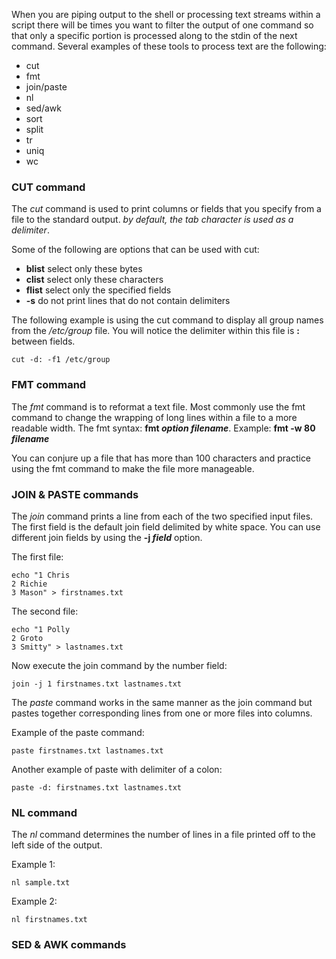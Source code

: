 When you are piping output to the shell or processing text streams within a script there will be times you want to filter the output of one command so that only a specific portion is processed along to the stdin of the next command. Several examples of these tools to process text are the following:
- cut
- fmt
- join/paste
- nl
- sed/awk
- sort
- split
- tr
- uniq
- wc

### CUT command

The *cut* command is used to print columns or fields that you specify from a file to the standard output. *by default, the tab character is used as a delimiter*. 

Some of the following are options that can be used with cut:
- **blist** select only these bytes
- **clist** select only these characters
- **flist** select only the specified fields
- **-s** do not print lines that do not contain delimiters

The following example is using the cut command to display all group names from the */etc/group* file. You will notice the delimiter within this file is **:** between fields. 

```execute
cut -d: -f1 /etc/group
```

### FMT command

The *fmt* command is to reformat a text file. Most commonly use the fmt command to change the wrapping of long lines within a file to a more readable width. 
The fmt syntax: **fmt *option filename***.
Example: **fmt -w 80 *filename*** 

You can conjure up a file that has more than 100 characters and practice using the fmt command to make the file more manageable. 

### JOIN & PASTE commands

The *join* command prints a line from each of the two specified input files. The first field is the default join field delimited by white space. You can use different join fields by using the **-j *field*** option.

The first file:
```execute
echo "1 Chris
2 Richie
3 Mason" > firstnames.txt
```

The second file:
```execute
echo "1 Polly
2 Groto
3 Smitty" > lastnames.txt
```

Now execute the join command by the number field:
```execute
join -j 1 firstnames.txt lastnames.txt
```

The *paste* command works in the same manner as the join command but pastes together corresponding lines from one or more files into columns. 

Example of the paste command:
```execute
paste firstnames.txt lastnames.txt
```

Another example of paste with delimiter of a colon:
```execute
paste -d: firstnames.txt lastnames.txt
```

### NL command

The *nl* command determines the number of lines in a file printed off to the left side of the output.

Example 1:
```execute
nl sample.txt
```

Example 2:
```execute
nl firstnames.txt
```

### SED & AWK commands

